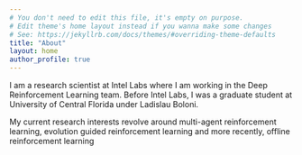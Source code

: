 ```yaml
---
# You don't need to edit this file, it's empty on purpose.
# Edit theme's home layout instead if you wanna make some changes
# See: https://jekyllrb.com/docs/themes/#overriding-theme-defaults
title: "About"
layout: home
author_profile: true
---
```

I am a research scientist at Intel Labs where I am working in the Deep Reinforcement Learning team. Before Intel Labs, I was a graduate student at University of Central Florida under Ladislau Boloni.

My current research interests revolve around multi-agent reinforcement learning, evolution guided reinforcement learning and more recently, offline reinforcement learning

